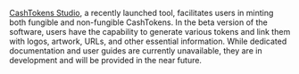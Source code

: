 [CashTokens Studio](https://cashtokens.studio/), a recently launched tool, facilitates users in minting both fungible and non-fungible CashTokens. In the beta version of the software, users have the capability to generate various tokens and link them with logos, artwork, URLs, and other essential information. While dedicated documentation and user guides are currently unavailable, they are in development and will be provided in the near future.